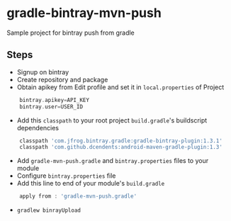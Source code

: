 # gradle-bintray-mvn-push
Sample project for bintray push from gradle

Steps
-----

-   Signup on bintray  
-   Create repository and package
-   Obtain apikey from Edit profile and set it in `local.properties` of Project

```groovy
    bintray.apikey=API_KEY
    bintray.user=USER_ID
```

-   Add this `classpath` to your root project `build.gradle`'s buildscript dependencies

```groovy
    classpath 'com.jfrog.bintray.gradle:gradle-bintray-plugin:1.3.1'
    classpath 'com.github.dcendents:android-maven-gradle-plugin:1.3'
```

-   Add `gradle-mvn-push.gradle` and `bintray.properties` files to your module
-   Configure `bintray.properties` file
-   Add this line to end of your module's `build.gradle`

```groovy
    apply from : 'gradle-mvn-push.gradle'
```

-   `gradlew binrayUpload`
